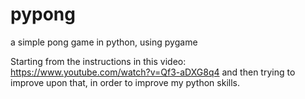 # pypong
a simple pong game in python, using pygame

Starting from the instructions in this video: https://www.youtube.com/watch?v=Qf3-aDXG8q4
and then trying to improve upon that, in order to improve my python skills.
